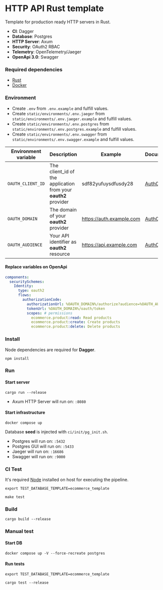 # HTTP API Rust template

Template for production ready HTTP servers in Rust.

- **CI**: Dagger
- **Database**: Postgres
- **HTTP Server**: Axum
- **Security**: OAuth2 RBAC
- **Telemetry**: OpenTelemetry/Jaeger
- **OpenApi 3.0**: Swagger

### Required dependencies

- [Rust](https://www.rust-lang.org/tools/install)
- [Docker](https://docs.docker.com/engine/install/)

### Environment

- Create `.env` from `.env.example` and fulfill values.
- Create `static/environments/.env.jaeger` from `static/environments/.env.jaeger.example` and fulfill values.
- Create `static/environments/.env.postgres` from `static/environments/.env.postgres.example` and fulfill values.
- Create `static/environments/.env.swagger` from `static/environments/.env.swagger.example` and fulfill values.

| Environment variable | Description                                                    | Example                  | Documentation                                                                 |
|----------------------|----------------------------------------------------------------|--------------------------|-------------------------------------------------------------------------------|
| `OAUTH_CLIENT_ID`    | The client_id of the application from your **oauth2** provider | sdf82yufuysdfusdy28      | [Auth0](https://auth0.com/docs/get-started/applications/application-settings) |
| `OAUTH_DOMAIN`       | The domain of your **oauth2** provider                         | https://auth.example.com | [Auth0](https://auth0.com/docs/customize/custom-domains)                      |
| `OAUTH_AUDIENCE`     | Your API identifier as **oauth2** resource                     | https://api.example.com  | [Auth0](https://auth0.com/docs/get-started/apis/api-settings)                 |

#### Replace variables on OpenApi

```yaml
components:
  securitySchemes:
    Identity:
      type: oauth2
      flows:
        authorizationCode:
          authorizationUrl: %OAUTH_DOMAIN%/authorize?audience=%OAUTH_AUDIENCE%
          tokenUrl: %OAUTH_DOMAIN%/oauth/token
          scopes: # permissions
            ecommerce.product:read: Read products
            ecommerce.product:create: Create products
            ecommerce.product:delete: Delete products
```

### Install

Node dependencies are required for **Dagger**.

```shell
npm install
```

### Run

#### Start server

```shell
cargo run --release
```

- Axum HTTP Server will run on: `:8080`

#### Start infrastructure

```shell
docker compose up
```

Database **seed** is injected with `ci/init/pg_init.sh`.

- Postgres will run on: `:5432`
- Postgres GUI will run on: `:5433`
- Jaeger will run on: `:16686`
- Swagger will run on: `:9000`

### CI Test

It's required [Node](https://nodejs.org/en) installed on host for executing the pipeline.

```shell
export TEST_DATABASE_TEMPLATE=ecommerce_template

make test
```

### Build

```shell
cargo build --release
```

### Manual test

#### Start DB

```shell
docker compose up -V --force-recreate postgres
```

#### Run tests

```shell
export TEST_DATABASE_TEMPLATE=ecommerce_template

cargo test --release
```
